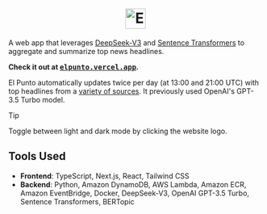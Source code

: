 <h1 align="center">
  <a href="https://elpunto.vercel.app" target="_blank" rel="noopener noreferrer">
    <picture>
      <source media="(prefers-color-scheme: dark)" srcset="https://github.com/user-attachments/assets/948a0ab6-e48e-4d0b-9e34-daf1a254b717">
      <source media="(prefers-color-scheme: light)" srcset="https://github.com/user-attachments/assets/2ed89018-0925-411d-a031-3f0e1782ef9b">
      <img alt="El Punto logo" height="40" src="https://github.com/user-attachments/assets/948a0ab6-e48e-4d0b-9e34-daf1a254b717">
    </picture>
  </a>
</h1>

A web app that leverages [DeepSeek-V3](https://www.deepseek.com/) and
[Sentence Transformers](https://sbert.net/) to aggregate and summarize top news
headlines.

**Check it out at
<a href="https://elpunto.vercel.app"><kbd>elpunto.vercel.app</kbd></a>.**

El Punto automatically updates twice per day (at 13:00 and 21:00 UTC) with top
headlines from a [variety of sources](/lambda/src/top.csv). It previously used
OpenAI's GPT-3.5 Turbo model.

> [!TIP]
>
> Toggle between light and dark mode by clicking the website logo.

<!-- [Read more about how El Punto works.]() -->

## Tools Used

- **Frontend**: TypeScript, Next.js, React, Tailwind CSS
- **Backend**: Python, Amazon DynamoDB, AWS Lambda, Amazon ECR, Amazon
  EventBridge, Docker, DeepSeek-V3, OpenAI GPT-3.5 Turbo, Sentence Transformers,
  BERTopic
